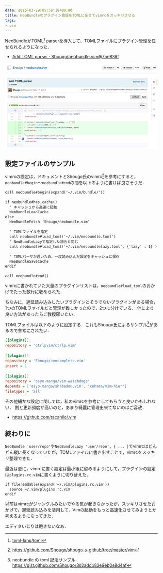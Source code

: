 ```yaml
---
date: 2015-03-29T09:58:18+09:00
title: NeoBundleのプラグイン管理をTOMLに任せてvimrcをスッキリさせる
tags:
- vim
---
```

NeoBundleがTOML[^1] parserを導入して，TOMLファイルにプラグイン管理を任せられるようになった．

- [Add TOML parser · Shougo/neobundle.vim@75e836f](https://github.com/Shougo/neobundle.vim/commit/75e836f566b94abfb6428f412173558953eb84a7)

![](/images/2015/03/29/neobundletoml.png)

## 設定ファイルのサンプル

vimrcの設定は，ドキュメントとShougo氏のvimrc[^2]を参考にすると，`neobundle#begin`〜`neobundle#end`の間を以下のように書けば良さそうだ．

```vim
call neobundle#begin(expand('~/.vim/bundle/'))

if neobundle#has_cache()
  " キャッシュから高速に起動
  NeoBundleLoadCache
else
  NeoBundleFetch 'Shougo/neobundle.vim'

  " TOMLファイルを指定
  call neobundle#load_toml('~/.vim/neobundle.toml')
  " NeoBundleLazyで指定した場合と同じ
  call neobundle#load_toml('~/.vim/neobundlelazy.toml', {'lazy' : 1} )

  " TOMLパーサが遅いため，一度読み込んだ設定をキャッシュに保存
  NeoBundleSaveCache
endif

call neobundle#end()
```

vimrcに書かれていた大量のプラグインリストは，`neobundle#load_toml`のおかげでたった数行に収められた．

ちなみに，遅延読み込みしたいプラグインとそうでないプラグインがある場合，1つのTOMLファイルだと管理が難しかったので，2つに分けている．
他により良い方法があったらご教授願いたい．

TOMLファイルは以下のように設定する．これもShougo氏によるサンプル[^3]があるので参考にされたい．

```ini
[[plugins]]
repository = 'ctrlpvim/ctrlp.vim'

[[plugins]]
repository = 'Shougo/neocomplete.vim'
insert = 1

[[plugins]]
repository = 'osyo-manga/vim-watchdogs'
depends = ['osyo-manga/shabadou.vim', 'cohama/vim-hier']
filetypes = 'all'
```

その他細かな設定に関しては，私のvimrcを参考にしてもらうと良いかもしれない．
割と更新頻度が高いのと，あまり綺麗に管理出来てないのはご容赦．

- https://github.com/tacahilo/.vim

## 終わりに

`NeoBundle 'user/repo'`や`NeoBundleLazy 'user/repo', { ... }`でvimrcはどんどん縦に長くなっていたが，TOMLファイルに書き出すことで，vimrcをスッキリ整理できた．

最近は更に，vimrcに書く設定は最小限に留めるようにして，プラグインの設定は`plugins.rc.vim`に書くように切り替えた．

```vim
if filereadable(expand('~/.vim/plugins.rc.vim'))
  source ~/.vim/plugins.rc.vim
endif
```

以前はvimrcがジャングルみたいでやる気が起きなかったが，スッキリさせたおかげで，遅延読み込みを活用して，Vimの起動をもっと高速化させてみようとか考えるようになってきた．

エディタいじりは飽きないなあ．

[^1]: [toml-lang/toml](https://github.com/toml-lang/toml)
[^2]: https://github.com/Shougo/shougo-s-github/tree/master/vim
[^3]: neobundle の toml 記法サンプル https://gist.github.com/Shougo/3d2adcb83e9eb0e8d4af
